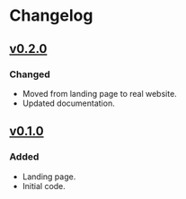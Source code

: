 # Changelog

## [v0.2.0](https://github.com/Dog-Face-Development/dog-face-development.github.io/releases/tag/v0.2.0)

### Changed

- Moved from landing page to real website.
- Updated documentation.

## [v0.1.0](https://github.com/Dog-Face-Development/dog-face-development.github.io/releases/tag/v0.1.0)

### Added

- Landing page.
- Initial code.
